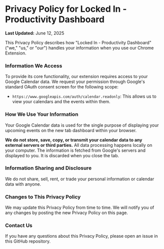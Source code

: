 # Privacy Policy for Locked In - Productivity Dashboard

**Last Updated:** June 12, 2025

This Privacy Policy describes how "Locked In - Productivity Dashboard" ("we," "us," or "our") handles your information when you use our Chrome Extension.

### Information We Access

To provide its core functionality, our extension requires access to your Google Calendar data. We request your permission through Google's standard OAuth consent screen for the following scope:

-   `https://www.googleapis.com/auth/calendar.readonly`: This allows us to view your calendars and the events within them.

### How We Use Your Information

Your Google Calendar data is used for the single purpose of displaying your upcoming events on the new tab dashboard within your browser.

**We do not store, save, copy, or transmit your calendar data to any external servers or third parties.** All data processing happens locally on your computer. The information is fetched from Google's servers and displayed to you. It is discarded when you close the tab.

### Information Sharing and Disclosure

We do not share, sell, rent, or trade your personal information or calendar data with anyone.

### Changes to This Privacy Policy

We may update this Privacy Policy from time to time. We will notify you of any changes by posting the new Privacy Policy on this page.

### Contact Us

If you have any questions about this Privacy Policy, please open an issue in this GitHub repository. 